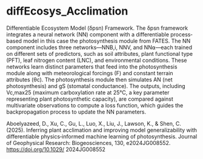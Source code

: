 # diffEcosys_Acclimation

Differentiable Ecosystem Model (δpsn) Framework. The δpsn framework integrates a neural network (NN)
component with a differentiable process‐based model in this case the photosynthesis module from FATES. The NN
component includes three networks—NNB,i, NNV, and NN⍺—each trained on different sets of predictors, such as soil
attributes, plant functional type (PFT), leaf nitrogen content (LNC), and environmental conditions. These networks learn
distinct parameters that feed into the photosynthesis module along with meteorological forcings (F) and constant terrain
attributes (θc). The photosynthesis module then simulates AN (net photosynthesis) and gS (stomatal conductance). The
outputs, including Vc,max25 (maximum carboxylation rate at 25°C, a key parameter representing plant photosynthetic
capacity), are compared against multivariate observations to compute a loss function, which guides the backpropagation
process to update the NN parameters.

Aboelyazeed, D., Xu, C., Gu, L., Luo, X.,
Liu, J., Lawson, K., & Shen, C. (2025).
Inferring plant acclimation and improving
model generalizability with differentiable
physics‐informed machine learning of
photosynthesis. Journal of Geophysical
Research: Biogeosciences, 130,
e2024JG008552. https://doi.org/10.1029/
2024JG008552
